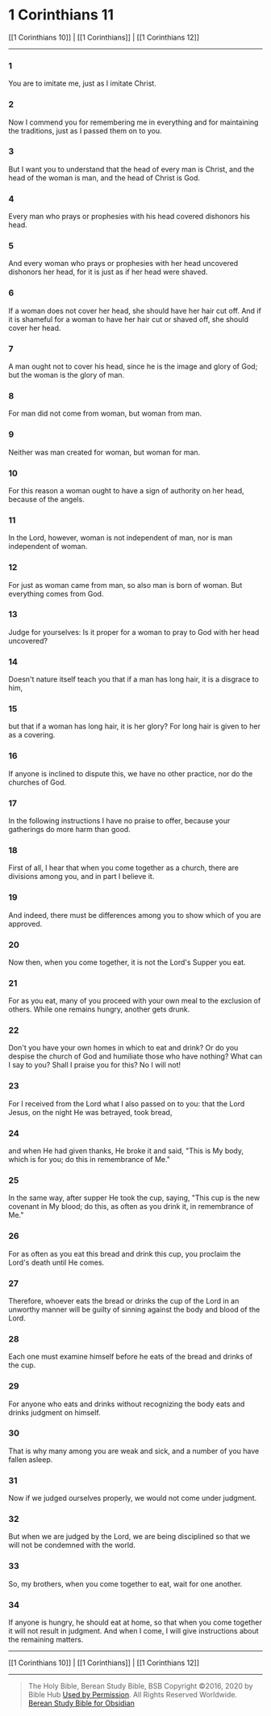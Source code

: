 # 1 Corinthians 11

[[1 Corinthians 10]] | [[1 Corinthians]] | [[1 Corinthians 12]]

---

### 1
You are to imitate me, just as I imitate Christ.

### 2
Now I commend you for remembering me in everything and for maintaining the traditions, just as I passed them on to you.

### 3
But I want you to understand that the head of every man is Christ, and the head of the woman is man, and the head of Christ is God.

### 4
Every man who prays or prophesies with his head covered dishonors his head.

### 5
And every woman who prays or prophesies with her head uncovered dishonors her head, for it is just as if her head were shaved.

### 6
If a woman does not cover her head, she should have her hair cut off. And if it is shameful for a woman to have her hair cut or shaved off, she should cover her head.

### 7
A man ought not to cover his head, since he is the image and glory of God; but the woman is the glory of man.

### 8
For man did not come from woman, but woman from man.

### 9
Neither was man created for woman, but woman for man.

### 10
For this reason a woman ought to have a sign of authority on her head, because of the angels.

### 11
In the Lord, however, woman is not independent of man, nor is man independent of woman.

### 12
For just as woman came from man, so also man is born of woman. But everything comes from God.

### 13
Judge for yourselves: Is it proper for a woman to pray to God with her head uncovered?

### 14
Doesn't nature itself teach you that if a man has long hair, it is a disgrace to him,

### 15
but that if a woman has long hair, it is her glory? For long hair is given to her as a covering.

### 16
If anyone is inclined to dispute this, we have no other practice, nor do the churches of God.

### 17
In the following instructions I have no praise to offer, because your gatherings do more harm than good.

### 18
First of all, I hear that when you come together as a church, there are divisions among you, and in part I believe it.

### 19
And indeed, there must be differences among you to show which of you are approved.

### 20
Now then, when you come together, it is not the Lord's Supper you eat.

### 21
For as you eat, many of you proceed with your own meal to the exclusion of others. While one remains hungry, another gets drunk.

### 22
Don't you have your own homes in which to eat and drink? Or do you despise the church of God and humiliate those who have nothing? What can I say to you? Shall I praise you for this? No I will not!

### 23
For I received from the Lord what I also passed on to you: that the Lord Jesus, on the night He was betrayed, took bread,

### 24
and when He had given thanks, He broke it and said, "This is My body, which is for you; do this in remembrance of Me."

### 25
In the same way, after supper He took the cup, saying, "This cup is the new covenant in My blood; do this, as often as you drink it, in remembrance of Me."

### 26
For as often as you eat this bread and drink this cup, you proclaim the Lord's death until He comes.

### 27
Therefore, whoever eats the bread or drinks the cup of the Lord in an unworthy manner will be guilty of sinning against the body and blood of the Lord.

### 28
Each one must examine himself before he eats of the bread and drinks of the cup.

### 29
For anyone who eats and drinks without recognizing the body eats and drinks judgment on himself.

### 30
That is why many among you are weak and sick, and a number of you have fallen asleep.

### 31
Now if we judged ourselves properly, we would not come under judgment.

### 32
But when we are judged by the Lord, we are being disciplined so that we will not be condemned with the world.

### 33
So, my brothers, when you come together to eat, wait for one another.

### 34
If anyone is hungry, he should eat at home, so that when you come together it will not result in judgment. And when I come, I will give instructions about the remaining matters.

---

[[1 Corinthians 10]] | [[1 Corinthians]] | [[1 Corinthians 12]]

---

> The Holy Bible, Berean Study Bible, BSB
> Copyright &copy;2016, 2020 by Bible Hub
> [Used by Permission](https://berean.bible/terms.htm). All Rights Reserved Worldwide.
> [Berean Study Bible for Obsidian](https://github.com/gapmiss/berean-study-bible-for-obsidian)

